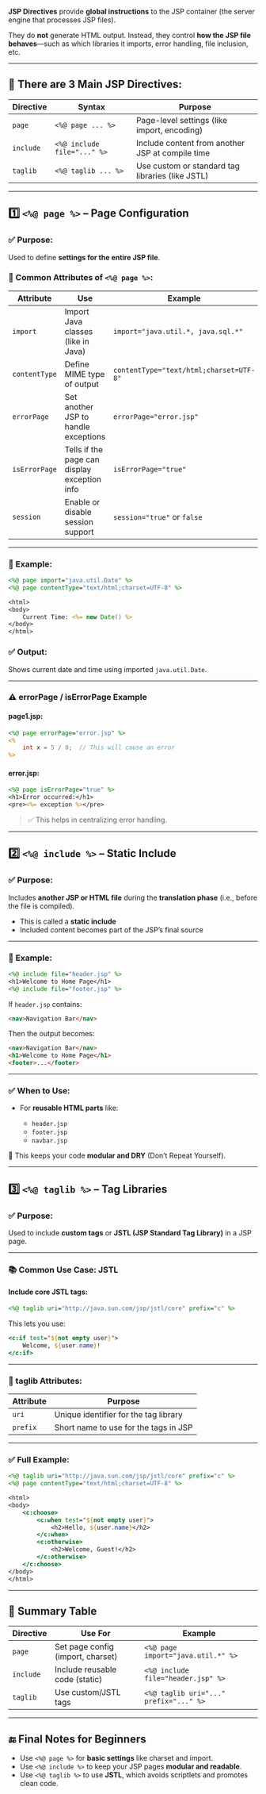 

**JSP Directives** provide **global instructions** to the JSP container (the server engine that processes JSP files).

They do **not** generate HTML output. Instead, they control **how the JSP file behaves**—such as which libraries it imports, error handling, file inclusion, etc.

---

## 🧱 There are 3 Main JSP Directives:

| Directive | Syntax                      | Purpose                                          |
| --------- | --------------------------- | ------------------------------------------------ |
| `page`    | `<%@ page ... %>`           | Page-level settings (like import, encoding)      |
| `include` | `<%@ include file="..." %>` | Include content from another JSP at compile time |
| `taglib`  | `<%@ taglib ... %>`         | Use custom or standard tag libraries (like JSTL) |

---

## 1️⃣ `<%@ page %>` – Page Configuration

### ✅ Purpose:

Used to define **settings for the entire JSP file**.

### 📌 Common Attributes of `<%@ page %>`:

| Attribute     | Use                                          | Example                                 |
| ------------- | -------------------------------------------- | --------------------------------------- |
| `import`      | Import Java classes (like in Java)           | `import="java.util.*, java.sql.*"`      |
| `contentType` | Define MIME type of output                   | `contentType="text/html;charset=UTF-8"` |
| `errorPage`   | Set another JSP to handle exceptions         | `errorPage="error.jsp"`                 |
| `isErrorPage` | Tells if the page can display exception info | `isErrorPage="true"`                    |
| `session`     | Enable or disable session support            | `session="true"` or `false`             |

---

### 🧪 Example:

```jsp
<%@ page import="java.util.Date" %>
<%@ page contentType="text/html;charset=UTF-8" %>

<html>
<body>
    Current Time: <%= new Date() %>
</body>
</html>
```

### ✅ Output:

Shows current date and time using imported `java.util.Date`.

---

### ⚠️ errorPage / isErrorPage Example

#### page1.jsp:

```jsp
<%@ page errorPage="error.jsp" %>
<%
    int x = 5 / 0;  // This will cause an error
%>
```

#### error.jsp:

```jsp
<%@ page isErrorPage="true" %>
<h1>Error occurred:</h1>
<pre><%= exception %></pre>
```

> ✅ This helps in centralizing error handling.

---

## 2️⃣ `<%@ include %>` – Static Include

### ✅ Purpose:

Includes **another JSP or HTML file** during the **translation phase** (i.e., before the file is compiled).

* This is called a **static include**
* Included content becomes part of the JSP’s final source

---

### 🧪 Example:

```jsp
<%@ include file="header.jsp" %>
<h1>Welcome to Home Page</h1>
<%@ include file="footer.jsp" %>
```

If `header.jsp` contains:

```html
<nav>Navigation Bar</nav>
```

Then the output becomes:

```html
<nav>Navigation Bar</nav>
<h1>Welcome to Home Page</h1>
<footer>...</footer>
```

---

### ✅ When to Use:

* For **reusable HTML parts** like:

  * `header.jsp`
  * `footer.jsp`
  * `navbar.jsp`

🧠 This keeps your code **modular and DRY** (Don’t Repeat Yourself).

---

## 3️⃣ `<%@ taglib %>` – Tag Libraries

### ✅ Purpose:

Used to include **custom tags** or **JSTL (JSP Standard Tag Library)** in a JSP page.

---

### 📚 Common Use Case: JSTL

#### Include core JSTL tags:

```jsp
<%@ taglib uri="http://java.sun.com/jsp/jstl/core" prefix="c" %>
```

This lets you use:

```jsp
<c:if test="${not empty user}">
    Welcome, ${user.name}!
</c:if>
```

---

### 📌 taglib Attributes:

| Attribute | Purpose                               |
| --------- | ------------------------------------- |
| `uri`     | Unique identifier for the tag library |
| `prefix`  | Short name to use for the tags in JSP |

---

### ✅ Full Example:

```jsp
<%@ taglib uri="http://java.sun.com/jsp/jstl/core" prefix="c" %>
<%@ page contentType="text/html;charset=UTF-8" %>

<html>
<body>
    <c:choose>
        <c:when test="${not empty user}">
            <h2>Hello, ${user.name}</h2>
        </c:when>
        <c:otherwise>
            <h2>Welcome, Guest!</h2>
        </c:otherwise>
    </c:choose>
</body>
</html>
```

---

## 🧠 Summary Table

| Directive | Use For                           | Example                                |
| --------- | --------------------------------- | -------------------------------------- |
| `page`    | Set page config (import, charset) | `<%@ page import="java.util.*" %>`     |
| `include` | Include reusable code (static)    | `<%@ include file="header.jsp" %>`     |
| `taglib`  | Use custom/JSTL tags              | `<%@ taglib uri="..." prefix="..." %>` |

---

## 🔚 Final Notes for Beginners

* Use `<%@ page %>` for **basic settings** like charset and import.
* Use `<%@ include %>` to keep your JSP pages **modular and readable**.
* Use `<%@ taglib %>` to use **JSTL**, which avoids scriptlets and promotes clean code.


